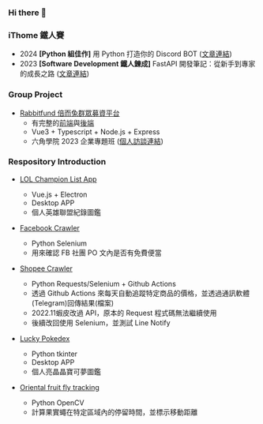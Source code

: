 ### Hi there 👋

### iThome 鐵人賽
- 2024 **[Python 組佳作]** 用 Python 打造你的 Discord BOT ([文章連結](https://ithelp.ithome.com.tw/users/20162280/ironman/7781))
- 2023 **[Software Development 鐵人鍊成]** FastAPI 開發筆記：從新手到專家的成長之路 ([文章連結](https://ithelp.ithome.com.tw/users/20162280/ironman/6767))

### Group Project
- [Rabbitfund 倍而兔群眾募資平台](https://rabbitfund-frontend.vercel.app/)
  - 有完整的[前端](https://github.com/rabbitfund/rabbitfund_frontend)與[後端](https://github.com/rabbitfund/rabbitfund_backend)
  - Vue3 + Typescript + Node.js + Express
  - 六角學院 2023 企業專題班 ([個人訪談連結](https://www.hexschool.com/2023/10/24/2023-10-24-overcome-weakness/))

### Respository Introduction
- [LOL Champion List App](https://github.com/CK642509/lol_champion_list_app)
    - Vue.js + Electron
    - Desktop APP
    - 個人英雄聯盟紀錄圖鑑

- [Facebook Crawler](https://github.com/CK642509/Facebook_Crawler)
    - Python Selenium
    - 用來確認 FB 社團 PO 文內是否有免費便當

- [Shopee Crawler](https://github.com/CK642509/shopee_crawler)
    - Python Requests/Selenium + Github Actions
    - 透過 Github Actions 來每天自動追蹤特定商品的價格，並透過通訊軟體(Telegram)回傳結果(檔案)
    - 2022.11蝦皮改過 API，原本的 Request 程式碼無法繼續使用
    - 後續改回使用 Selenium，並測試 Line Notify

- [Lucky Pokedex](https://github.com/CK642509/luckypokedex)
    - Python tkinter
    - Desktop APP
    - 個人亮晶晶寶可夢圖鑑

- [Oriental fruit fly tracking](https://github.com/CK642509/Oriental_fruit_fly_tracking)
    - Python OpenCV
    - 計算果實蠅在特定區域內的停留時間，並標示移動距離


<!--
**CK642509/CK642509** is a ✨ _special_ ✨ repository because its `README.md` (this file) appears on your GitHub profile.

Here are some ideas to get you started:

- 🔭 I’m currently working on ...
- 🌱 I’m currently learning ...
- 👯 I’m looking to collaborate on ...
- 🤔 I’m looking for help with ...
- 💬 Ask me about ...
- 📫 How to reach me: ...
- 😄 Pronouns: ...
- ⚡ Fun fact: ...
-->
